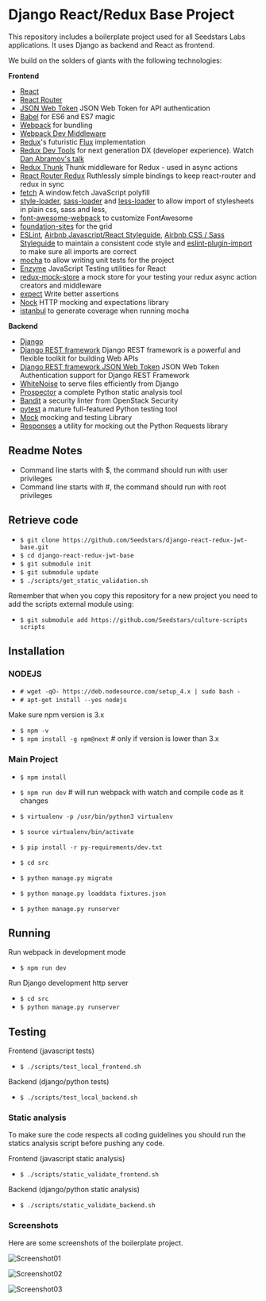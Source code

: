 # Django React/Redux Base Project

This repository includes a boilerplate project used for all Seedstars Labs applications. It uses Django as backend and React as frontend. 

We build on the solders of giants with the following technologies:

**Frontend**

* [React](https://github.com/facebook/react)
* [React Router](https://github.com/rackt/react-router)
* [JSON Web Token](https://www.npmjs.com/package/jsonwebtoken) JSON Web Token for API authentication
* [Babel](http://babeljs.io) for ES6 and ES7 magic
* [Webpack](http://webpack.github.io) for bundling
* [Webpack Dev Middleware](http://webpack.github.io/docs/webpack-dev-middleware.html)
* [Redux](https://github.com/rackt/redux)'s futuristic [Flux](https://facebook.github.io/react/blog/2014/05/06/flux.html) implementation
* [Redux Dev Tools](https://github.com/rackt/redux-devtools) for next generation DX (developer experience). Watch [Dan Abramov's talk](https://www.youtube.com/watch?v=xsSnOQynTHs)
* [Redux Thunk](https://github.com/gaearon/redux-thunk) Thunk middleware for Redux - used in async actions
* [React Router Redux](https://github.com/rackt/react-router-redux) Ruthlessly simple bindings to keep react-router and redux in sync
* [fetch](https://github.com/github/fetch) A window.fetch JavaScript polyfill
* [style-loader](https://github.com/webpack/style-loader), [sass-loader](https://github.com/jtangelder/sass-loader) and [less-loader](https://github.com/webpack/less-loader) to allow import of stylesheets in plain css, sass and less,
* [font-awesome-webpack](https://github.com/gowravshekar/font-awesome-webpack) to customize FontAwesome
* [foundation-sites](https://github.com/zurb/foundation-sites) for the grid
* [ESLint](http://eslint.org), [Airbnb Javascript/React Styleguide](https://github.com/airbnb/javascript), [Airbnb CSS / Sass Styleguide](https://github.com/airbnb/css) to maintain a consistent code style and [eslint-plugin-import](https://github.com/benmosher/eslint-plugin-import) to make sure all imports are correct
* [mocha](https://mochajs.org/) to allow writing unit tests for the project
* [Enzyme](http://airbnb.io/enzyme/) JavaScript Testing utilities for React
* [redux-mock-store](https://github.com/arnaudbenard/redux-mock-store) a mock store for your testing your redux async action creators and middleware
* [expect](https://github.com/mjackson/expect) Write better assertions
* [Nock](https://github.com/pgte/nock) HTTP mocking and expectations library
* [istanbul](https://github.com/gotwarlost/istanbul) to generate coverage when running mocha

**Backend**

* [Django](https://www.djangoproject.com/)
* [Django REST framework](http://www.django-rest-framework.org/) Django REST framework is a powerful and flexible toolkit for building Web APIs
* [Django REST framework JSON Web Token](http://getblimp.github.io/django-rest-framework-jwt/) JSON Web Token Authentication support for Django REST Framework
* [WhiteNoise](http://whitenoise.evans.io/en/latest/django.html) to serve files efficiently from Django
* [Prospector](http://prospector.landscape.io/en/master/) a complete Python static analysis tool
* [Bandit](https://github.com/openstack/bandit) a security linter from OpenStack Security
* [pytest](http://pytest.org/latest/) a mature full-featured Python testing tool
* [Mock](http://www.voidspace.org.uk/python/mock/) mocking and testing Library
* [Responses](https://github.com/getsentry/responses) a utility for mocking out the Python Requests library


## Readme Notes

* Command line starts with $, the command should run with user privileges
* Command line starts with #, the command should run with root privileges

## Retrieve code 

* `$ git clone https://github.com/Seedstars/django-react-redux-jwt-base.git`
* `$ cd django-react-redux-jwt-base`
* `$ git submodule init`
* `$ git submodule update`
* `$ ./scripts/get_static_validation.sh`

Remember that when you copy this repository for a new project you need to add the scripts external module using:

* `$ git submodule add https://github.com/Seedstars/culture-scripts scripts`

## Installation

### NODEJS

* `# wget -qO- https://deb.nodesource.com/setup_4.x | sudo bash -`
* `# apt-get install --yes nodejs`

Make sure npm version is 3.x
* `$ npm -v`
* `$ npm install -g npm@next` # only if version is lower than 3.x

### Main Project

* `$ npm install`
* `$ npm run dev`  # will run webpack with watch and compile code as it changes

* `$ virtualenv -p /usr/bin/python3 virtualenv`
* `$ source virtualenv/bin/activate`
* `$ pip install -r py-requirements/dev.txt`

* `$ cd src`
* `$ python manage.py migrate`
* `$ python manage.py loaddata fixtures.json`
* `$ python manage.py runserver`

## Running

Run webpack in development mode

* `$ npm run dev` 

Run Django development http server 

* `$ cd src`
* `$ python manage.py runserver`

## Testing

Frontend (javascript tests)

* `$ ./scripts/test_local_frontend.sh`

Backend (django/python tests)

* `$ ./scripts/test_local_backend.sh`


### Static analysis

To make sure the code respects all coding guidelines you should run the statics analysis script before pushing any code.


Frontend (javascript static analysis)

* `$ ./scripts/static_validate_frontend.sh`

Backend (django/python static analysis)

* `$ ./scripts/static_validate_backend.sh`

### Screenshots

Here are some screenshots of the boilerplate project.

![Screenshot01][1]  

[1]: https://raw.githubusercontent.com/andrealmar/django-react-redux-jwt-base/master/screenshots/screenshot_01.png

![Screenshot02][2]  

[2]: https://raw.githubusercontent.com/andrealmar/django-react-redux-jwt-base/master/screenshots/screenshot_02.png

![Screenshot03][3]  

[3]: https://raw.githubusercontent.com/andrealmar/django-react-redux-jwt-base/master/screenshots/screenshot_03.png
